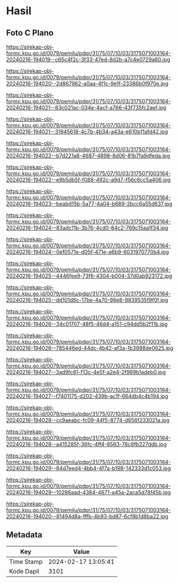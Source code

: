 # Hasil

## Foto C Plano

https://sirekap-obj-formc.kpu.go.id/0079/pemilu/pdpr/31/75/07/10/03/3175071003164-20240216-194019--c65c4f2c-3f33-47ed-8d2b-a7c4e0729a60.jpg

https://sirekap-obj-formc.kpu.go.id/0079/pemilu/pdpr/31/75/07/10/03/3175071003164-20240216-194020--2d867962-a0aa-4f1c-9e1f-23386b0f970e.jpg

https://sirekap-obj-formc.kpu.go.id/0079/pemilu/pdpr/31/75/07/10/03/3175071003164-20240216-194021--83c021ac-034e-4acf-a766-43f735fc2aef.jpg

https://sirekap-obj-formc.kpu.go.id/0079/pemilu/pdpr/31/75/07/10/03/3175071003164-20240216-194021--31945618-4c7b-4b34-a43a-e610b11afd42.jpg

https://sirekap-obj-formc.kpu.go.id/0079/pemilu/pdpr/31/75/07/10/03/3175071003164-20240216-194022--b7d221a8-4687-4898-8d06-81b7fa9dfeda.jpg

https://sirekap-obj-formc.kpu.go.id/0079/pemilu/pdpr/31/75/07/10/03/3175071003164-20240216-194022--e9b5db5f-f088-492c-a9d7-f56c6cc5a406.jpg

https://sirekap-obj-formc.kpu.go.id/0079/pemilu/pdpr/31/75/07/10/03/3175071003164-20240216-194023--beabd15b-5a77-4a04-b689-2bcc6a55d637.jpg

https://sirekap-obj-formc.kpu.go.id/0079/pemilu/pdpr/31/75/07/10/03/3175071003164-20240216-194024--83adc11b-3b76-4cd0-84c2-769c15aa1f34.jpg

https://sirekap-obj-formc.kpu.go.id/0079/pemilu/pdpr/31/75/07/10/03/3175071003164-20240216-194024--0ef0571e-d05f-471e-a6b9-6031970770b4.jpg

https://sirekap-obj-formc.kpu.go.id/0079/pemilu/pdpr/31/75/07/10/03/3175071003164-20240216-194025--4446fee9-73f6-4304-b004-37d0ab923172.jpg

https://sirekap-obj-formc.kpu.go.id/0079/pemilu/pdpr/31/75/07/10/03/3175071003164-20240216-194025--dd101d8c-17be-4a70-98e8-9839535f9f0f.jpg

https://sirekap-obj-formc.kpu.go.id/0079/pemilu/pdpr/31/75/07/10/03/3175071003164-20240216-194026--34c01707-48f5-46d4-a151-c94dd5b2f11b.jpg

https://sirekap-obj-formc.kpu.go.id/0079/pemilu/pdpr/31/75/07/10/03/3175071003164-20240216-194026--785446ed-44dc-4b42-af3a-1b3988de0625.jpg

https://sirekap-obj-formc.kpu.go.id/0079/pemilu/pdpr/31/75/07/10/03/3175071003164-20240216-194027--3ad9fc61-f13c-4e5f-a2e4-2f989b1adeb0.jpg

https://sirekap-obj-formc.kpu.go.id/0079/pemilu/pdpr/31/75/07/10/03/3175071003164-20240216-194027--f7401175-d202-439b-ac1f-664db4c4b194.jpg

https://sirekap-obj-formc.kpu.go.id/0079/pemilu/pdpr/31/75/07/10/03/3175071003164-20240216-194028--cc9aeabc-fc09-44f5-8774-d656f233021a.jpg

https://sirekap-obj-formc.kpu.go.id/0079/pemilu/pdpr/31/75/07/10/03/3175071003164-20240216-194028--a415285f-36fc-4ff4-8563-78c8fb227ddb.jpg

https://sirekap-obj-formc.kpu.go.id/0079/pemilu/pdpr/31/75/07/10/03/3175071003164-20240216-194029--84d7eed4-4bb4-4f7a-b198-142333d1c053.jpg

https://sirekap-obj-formc.kpu.go.id/0079/pemilu/pdpr/31/75/07/10/03/3175071003164-20240216-194029--10286aad-4384-4671-a45a-2aca5d78f45b.jpg

https://sirekap-obj-formc.kpu.go.id/0079/pemilu/pdpr/31/75/07/10/03/3175071003164-20240216-194020--81494d8a-fffb-4b93-bd87-6cf8b1d8ba22.jpg


## Metadata

| Key        | Value               |
| ---------- | ------------------- |
| Time Stamp | 2024-02-17 13:05:41 |
| Kode Dapil | 3101                |



